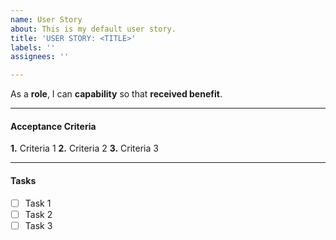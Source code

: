 ```yaml
---
name: User Story
about: This is my default user story.
title: 'USER STORY: <TITLE>'
labels: ''
assignees: ''

---
```


As a **role**, I can **capability** so that **received benefit**.

---
#### Acceptance Criteria
**1.** Criteria 1
**2.** Criteria 2
**3.** Criteria 3

---
#### Tasks
- [ ] Task 1
- [ ] Task 2
- [ ] Task 3
